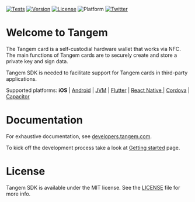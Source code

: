 [![Tests](https://github.com/tangem/tangem-sdk-ios/actions/workflows/tests.yml/badge.svg?branch=master)](https://github.com/tangem/tangem-sdk-ios/actions/workflows/tests.yml)
[![Version](https://img.shields.io/cocoapods/v/TangemSdk.svg?style=flat)](https://cocoapods.org/pods/TangemSdk)
[![License](https://img.shields.io/cocoapods/l/TangemSdk.svg?style=flat)](LICENSE)
![Platform](https://img.shields.io/cocoapods/p/TangemSdk)
[![Twitter](https://img.shields.io/twitter/follow/tangem?style=flat)](http://twitter.com/tangem)


# Welcome to Tangem

The Tangem card is a self-custodial hardware wallet that works via NFC. The main functions of Tangem cards are to securely create and store a private key and sign data.

Tangem SDK is needed to facilitate support for Tangem cards in third-party applications.

Supported platforms: **iOS** | [Android](https://github.com/tangem/tangem-sdk-android) | [JVM](https://github.com/tangem/tangem-sdk-android) | [Flutter](https://github.com/tangem/tangem-sdk-flutter) | [React Native ](https://github.com/tangem/tangem-sdk-react-native) | [Cordova](https://github.com/tangem/tangem-sdk-cordova) | [Capacitor](https://github.com/tangem/tangem-sdk-cordova)
 
# Documentation

For exhaustive documentation, see [developers.tangem.com](https://developers.tangem.com).

To kick off the development process take a look at [Getting started](https://developers.tangem.com/getting-started/ios) page.

# License

Tangem SDK is available under the MIT license. See the [LICENSE](LICENSE) file for more info.
